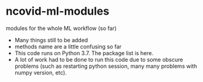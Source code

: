 # ncovid-ml-modules
modules for the whole ML workflow (so far)

- Many things still to be added
- methods name are a little confusing so far
- This code runs on Python 3.7. The package list is here. 
- A lot of work had to be done to run this code due to some obscure problems (such as restarting python session, many many problems with numpy version, etc).
